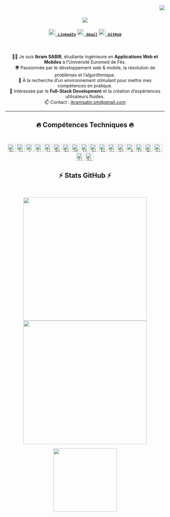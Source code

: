 <img align="right" src="https://visitor-badge.laobi.icu/badge?page_id=ikramsabir.ikramsabir">

<h1 align="center">
  <a href="https://git.io/typing-svg">
    <img src="https://readme-typing-svg.herokuapp.com/?lines=Hello,+There!+👋;I'm+Ikram+SABIR....;Nice+to+meet+you!&center=true&size=30">
  </a>
</h1>

<h5 align="center">
  <code><a href="https://www.linkedin.com/in/ikram-sabir" title="LinkedIn Profile"><img width="22" src="images/linkedin.svg"> LinkedIn</a></code>
  <code><a href="mailto:ikramsabir.sm@gmail.com" title="Gmail"><img width="22" src="images/gmail.svg"> Gmail</a></code>
  <code><a href="https://github.com/ikramsabir" title="GitHub"><img width="22" src="images/github.svg"> GitHub</a></code>
</h5>

<br>

<p align="center">
  👩‍💻 Je suis <b>Ikram SABIR</b>, étudiante ingénieure en <b>Applications Web et Mobiles</b> à l’Université Euromed de Fès.<br>
  🌍 Passionnée par le développement web & mobile, la résolution de problèmes et l’algorithmique.<br>
  🎯 À la recherche d’un environnement stimulant pour mettre mes compétences en pratique.<br>
  📱 Intéressée par le <b>Full-Stack Development</b> et la création d’expériences utilisateurs fluides.<br>
  📫 Contact : <a href="mailto:ikramsabir.sm@gmail.com">ikramsabir.sm@gmail.com</a>
</p>

<hr>

<h2 align="center">🔥 Compétences Techniques 🔥</h2>
<br>
<p align="center">
  <code><img title="Python" height="25" src="images/python-original.svg"></code>
  <code><img title="Java" height="25" src="images/java-original.svg"></code>
  <code><img title="C" height="25" src="images/c.svg"></code>
  <code><img title="C++" height="25" src="images/cpp.svg"></code>
  <code><img title="JavaScript" height="25" src="images/javascript.svg"></code>
  <code><img title="PHP" height="25" src="images/php.svg"></code>
  <code><img title="Dart" height="25" src="images/dart.svg"></code>
  <code><img title="HTML5" height="25" src="images/html5.svg"></code>
  <code><img title="CSS" height="25" src="images/css.svg"></code>
  <code><img title="React" height="25" src="images/react-original.svg"></code>
  <code><img title="Node.js" height="25" src="images/nodejs.svg"></code>
  <code><img title="Symfony" height="25" src="images/symfony.svg"></code>
  <code><img title="Django" height="25" src="images/django.png"></code>
  <code><img title=".NET" height="25" src="images/dotnetcore.svg"></code>
  <code><img title="Flutter" height="25" src="images/flutter.svg"></code>
  <code><img title="MySQL" height="25" src="images/mysql.svg"></code>
  <code><img title="Oracle" height="25" src="images/oracle.svg"></code>
  <code><img title="Git" height="25" src="images/git-original.svg"></code>
  <code><img title="Docker" height="25" src="images/docker.svg"></code>
</p>



<h2 align="center">⚡ Stats GitHub ⚡</h2>
<br>
<p align="center">
  <a href="https://github.com/anuraghazra/github-readme-stats">
    <img width=390 src="https://github-readme-stats.vercel.app/api?username=ikramsabir&show_icons=true&theme=react&border_color=61dafb&hide_border=true" />
  </a>
  <a href="https://streak-stats.demolab.com">
    <img width=390 src="https://streak-stats.demolab.com/?user=ikramsabir&theme=react&border=61dafb&hide_border=true" />
  </a>
</p>

<p align="center">
  <img height=200 src="https://github-readme-stats.vercel.app/api/top-langs/?username=ikramsabir&hide=Mathematica,Ruby,Objective-C&title_color=61dafb&text_color=ffffff&icon_color=61dafb&bg_color=20232a&langs_count=6&layout=compact&border_color=61dafb&hide_border=true"/>
</p>
